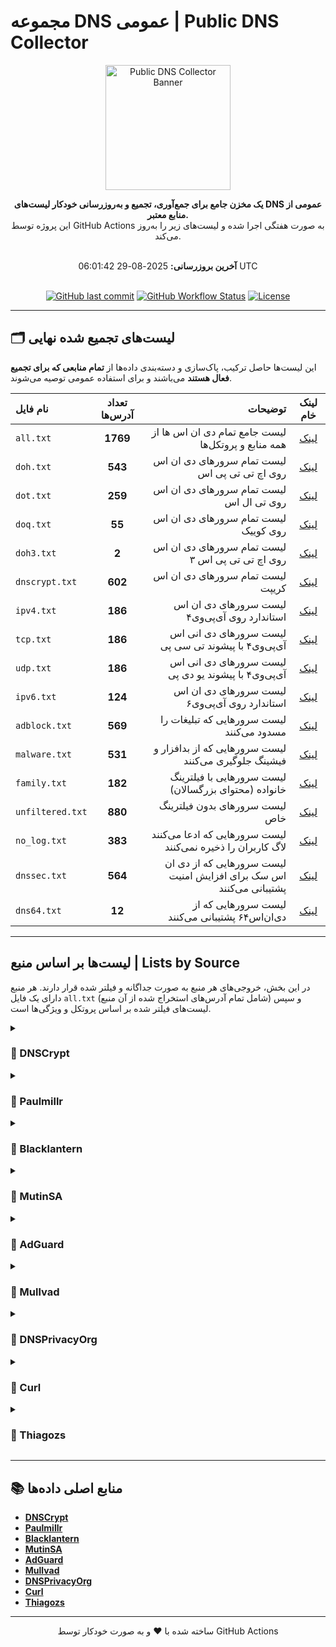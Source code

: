# مجموعه DNS عمومی | Public DNS Collector

<p align="center">
  <img src="https://www.svgrepo.com/show/491884/dns.svg" alt="Public DNS Collector Banner" width="200">
</p>
<div align="center">

**یک مخزن جامع برای جمع‌آوری، تجمیع و به‌روزرسانی خودکار لیست‌های DNS عمومی از منابع معتبر.**
<br />
این پروژه توسط GitHub Actions به صورت هفتگی اجرا شده و لیست‌های زیر را به‌روز می‌کند.
<br />
<br />

**آخرین بروزرسانی:** 2025-08-29 06:01:42 UTC
<br />
<br />

[![GitHub last commit](https://img.shields.io/github/last-commit/10ium/Public-DNS-Collector?style=for-the-badge&logo=github&color=blue)](https://github.com/10ium/Public-DNS-Collector/commits/main)
[![GitHub Workflow Status](https://img.shields.io/github/actions/workflow/status/10ium/Public-DNS-Collector/update-lists.yml?branch=main&style=for-the-badge&logo=githubactions&logoColor=white)](https://github.com/10ium/Public-DNS-Collector/actions)
[![License](https://img.shields.io/github/license/10ium/Public-DNS-Collector?style=for-the-badge&color=brightgreen)](LICENSE)

</div>

---

## 🗂️ لیست‌های تجمیع شده نهایی

این لیست‌ها حاصل ترکیب، پاک‌سازی و دسته‌بندی داده‌ها از **تمام منابعی که برای تجمیع فعال هستند** می‌باشند و برای استفاده عمومی توصیه می‌شوند.

| نام فایل | تعداد آدرس‌ها | توضیحات | لینک خام |
| :--- | :---: | ---: | :---: |
| `all.txt` | **1769** | لیست جامع تمام دی ان اس ها از همه منابع و پروتکل‌ها | [لینک](https://github.com/10ium/Public-DNS-Collector/raw/main/lists/all.txt) |
| `doh.txt` | **543** | لیست تمام سرورهای دی ان اس روی اچ تی تی پی اس | [لینک](https://github.com/10ium/Public-DNS-Collector/raw/main/lists/doh.txt) |
| `dot.txt` | **259** | لیست تمام سرورهای دی ان اس روی تی ال اس | [لینک](https://github.com/10ium/Public-DNS-Collector/raw/main/lists/dot.txt) |
| `doq.txt` | **55** | لیست تمام سرورهای دی ان اس روی کوییک | [لینک](https://github.com/10ium/Public-DNS-Collector/raw/main/lists/doq.txt) |
| `doh3.txt` | **2** | لیست تمام سرورهای دی ان اس روی اچ تی تی پی اس ۳ | [لینک](https://github.com/10ium/Public-DNS-Collector/raw/main/lists/doh3.txt) |
| `dnscrypt.txt` | **602** | لیست تمام سرورهای دی ان اس کریپت | [لینک](https://github.com/10ium/Public-DNS-Collector/raw/main/lists/dnscrypt.txt) |
| `ipv4.txt` | **186** | لیست سرورهای دی ان اس استاندارد روی آی‌پی‌وی۴ | [لینک](https://github.com/10ium/Public-DNS-Collector/raw/main/lists/ipv4.txt) |
| `tcp.txt` | **186** | لیست سرورهای دی انی اس آی‌پی‌وی۴ با پیشوند تی سی پی | [لینک](https://github.com/10ium/Public-DNS-Collector/raw/main/lists/tcp.txt) |
| `udp.txt` | **186** | لیست سرورهای دی انی اس آی‌پی‌وی۴ با پیشوند یو دی پی | [لینک](https://github.com/10ium/Public-DNS-Collector/raw/main/lists/udp.txt) |
| `ipv6.txt` | **124** | لیست سرورهای دی ان اس استاندارد روی آی‌پی‌وی۶ | [لینک](https://github.com/10ium/Public-DNS-Collector/raw/main/lists/ipv6.txt) |
| `adblock.txt` | **569** | لیست سرورهایی که تبلیغات را مسدود می‌کنند | [لینک](https://github.com/10ium/Public-DNS-Collector/raw/main/lists/adblock.txt) |
| `malware.txt` | **531** | لیست سرورهایی که از بدافزار و فیشینگ جلوگیری می‌کنند | [لینک](https://github.com/10ium/Public-DNS-Collector/raw/main/lists/malware.txt) |
| `family.txt` | **182** | لیست سرورهایی با فیلترینگ خانواده (محتوای بزرگسالان) | [لینک](https://github.com/10ium/Public-DNS-Collector/raw/main/lists/family.txt) |
| `unfiltered.txt` | **880** | لیست سرورهای بدون فیلترینگ خاص | [لینک](https://github.com/10ium/Public-DNS-Collector/raw/main/lists/unfiltered.txt) |
| `no_log.txt` | **383** | لیست سرورهایی که ادعا می‌کنند لاگ کاربران را ذخیره نمی‌کنند | [لینک](https://github.com/10ium/Public-DNS-Collector/raw/main/lists/no_log.txt) |
| `dnssec.txt` | **564** | لیست سرورهایی که از دی ان اس سک برای افزایش امنیت پشتیبانی می‌کنند | [لینک](https://github.com/10ium/Public-DNS-Collector/raw/main/lists/dnssec.txt) |
| `dns64.txt` | **12** | لیست سرورهایی که از دی‌ان‌اس۶۴ پشتیبانی می‌کنند | [لینک](https://github.com/10ium/Public-DNS-Collector/raw/main/lists/dns64.txt) |

---

##  لیست‌ها بر اساس منبع | Lists by Source

در این بخش، خروجی‌های هر منبع به صورت جداگانه و فیلتر شده قرار دارند. هر منبع دارای یک فایل `all.txt` (شامل تمام آدرس‌های استخراج شده از آن منبع) و سپس لیست‌های فیلتر شده بر اساس پروتکل و ویژگی‌ها است.

<details>
<summary><h3>📂 DNSCrypt</h3></summary>

| نام فایل | تعداد آدرس‌ها | لینک خام |
| :--- | :---: | :---: |
| `all.txt` | **565** | [لینک](https://github.com/10ium/Public-DNS-Collector/raw/main/lists/sources/DNSCrypt/all.txt) |
| `adblock.txt` | **17** | [لینک](https://github.com/10ium/Public-DNS-Collector/raw/main/lists/sources/DNSCrypt/adblock.txt) |
| `dnscrypt.txt` | **565** | [لینک](https://github.com/10ium/Public-DNS-Collector/raw/main/lists/sources/DNSCrypt/dnscrypt.txt) |
| `dnssec.txt` | **319** | [لینک](https://github.com/10ium/Public-DNS-Collector/raw/main/lists/sources/DNSCrypt/dnssec.txt) |
| `family.txt` | **15** | [لینک](https://github.com/10ium/Public-DNS-Collector/raw/main/lists/sources/DNSCrypt/family.txt) |
| `malware.txt` | **59** | [لینک](https://github.com/10ium/Public-DNS-Collector/raw/main/lists/sources/DNSCrypt/malware.txt) |
| `no_log.txt` | **221** | [لینک](https://github.com/10ium/Public-DNS-Collector/raw/main/lists/sources/DNSCrypt/no_log.txt) |
| `unfiltered.txt` | **492** | [لینک](https://github.com/10ium/Public-DNS-Collector/raw/main/lists/sources/DNSCrypt/unfiltered.txt) |

</details>

<details>
<summary><h3>📂 Paulmillr</h3></summary>

| نام فایل | تعداد آدرس‌ها | لینک خام |
| :--- | :---: | :---: |
| `all.txt` | **49** | [لینک](https://github.com/10ium/Public-DNS-Collector/raw/main/lists/sources/Paulmillr/all.txt) |
| `adblock.txt` | **8** | [لینک](https://github.com/10ium/Public-DNS-Collector/raw/main/lists/sources/Paulmillr/adblock.txt) |
| `doh.txt` | **27** | [لینک](https://github.com/10ium/Public-DNS-Collector/raw/main/lists/sources/Paulmillr/doh.txt) |
| `dot.txt` | **22** | [لینک](https://github.com/10ium/Public-DNS-Collector/raw/main/lists/sources/Paulmillr/dot.txt) |
| `family.txt` | **14** | [لینک](https://github.com/10ium/Public-DNS-Collector/raw/main/lists/sources/Paulmillr/family.txt) |
| `malware.txt` | **30** | [لینک](https://github.com/10ium/Public-DNS-Collector/raw/main/lists/sources/Paulmillr/malware.txt) |
| `unfiltered.txt` | **18** | [لینک](https://github.com/10ium/Public-DNS-Collector/raw/main/lists/sources/Paulmillr/unfiltered.txt) |

</details>

<details>
<summary><h3>📂 Blacklantern</h3></summary>

| نام فایل | تعداد آدرس‌ها | لینک خام |
| :--- | :---: | :---: |
| `all.txt` | **13616** | [لینک](https://github.com/10ium/Public-DNS-Collector/raw/main/lists/sources/Blacklantern/all.txt) |
| `ipv4.txt` | **6808** | [لینک](https://github.com/10ium/Public-DNS-Collector/raw/main/lists/sources/Blacklantern/ipv4.txt) |
| `tcp.txt` | **6808** | [لینک](https://github.com/10ium/Public-DNS-Collector/raw/main/lists/sources/Blacklantern/tcp.txt) |
| `udp.txt` | **6808** | [لینک](https://github.com/10ium/Public-DNS-Collector/raw/main/lists/sources/Blacklantern/udp.txt) |

</details>

<details>
<summary><h3>📂 MutinSA</h3></summary>

| نام فایل | تعداد آدرس‌ها | لینک خام |
| :--- | :---: | :---: |
| `all.txt` | **40** | [لینک](https://github.com/10ium/Public-DNS-Collector/raw/main/lists/sources/MutinSA/all.txt) |
| `dns64.txt` | **12** | [لینک](https://github.com/10ium/Public-DNS-Collector/raw/main/lists/sources/MutinSA/dns64.txt) |
| `dnssec.txt` | **40** | [لینک](https://github.com/10ium/Public-DNS-Collector/raw/main/lists/sources/MutinSA/dnssec.txt) |
| `ipv4.txt` | **18** | [لینک](https://github.com/10ium/Public-DNS-Collector/raw/main/lists/sources/MutinSA/ipv4.txt) |
| `ipv6.txt` | **22** | [لینک](https://github.com/10ium/Public-DNS-Collector/raw/main/lists/sources/MutinSA/ipv6.txt) |
| `tcp.txt` | **18** | [لینک](https://github.com/10ium/Public-DNS-Collector/raw/main/lists/sources/MutinSA/tcp.txt) |
| `udp.txt` | **18** | [لینک](https://github.com/10ium/Public-DNS-Collector/raw/main/lists/sources/MutinSA/udp.txt) |
| `unfiltered.txt` | **58** | [لینک](https://github.com/10ium/Public-DNS-Collector/raw/main/lists/sources/MutinSA/unfiltered.txt) |

</details>

<details>
<summary><h3>📂 AdGuard</h3></summary>

| نام فایل | تعداد آدرس‌ها | لینک خام |
| :--- | :---: | :---: |
| `all.txt` | **563** | [لینک](https://github.com/10ium/Public-DNS-Collector/raw/main/lists/sources/AdGuard/all.txt) |
| `adblock.txt` | **278** | [لینک](https://github.com/10ium/Public-DNS-Collector/raw/main/lists/sources/AdGuard/adblock.txt) |
| `dnscrypt.txt` | **50** | [لینک](https://github.com/10ium/Public-DNS-Collector/raw/main/lists/sources/AdGuard/dnscrypt.txt) |
| `doh.txt` | **107** | [لینک](https://github.com/10ium/Public-DNS-Collector/raw/main/lists/sources/AdGuard/doh.txt) |
| `doq.txt` | **17** | [لینک](https://github.com/10ium/Public-DNS-Collector/raw/main/lists/sources/AdGuard/doq.txt) |
| `dot.txt` | **109** | [لینک](https://github.com/10ium/Public-DNS-Collector/raw/main/lists/sources/AdGuard/dot.txt) |
| `family.txt` | **66** | [لینک](https://github.com/10ium/Public-DNS-Collector/raw/main/lists/sources/AdGuard/family.txt) |
| `ipv4.txt` | **172** | [لینک](https://github.com/10ium/Public-DNS-Collector/raw/main/lists/sources/AdGuard/ipv4.txt) |
| `ipv6.txt` | **108** | [لینک](https://github.com/10ium/Public-DNS-Collector/raw/main/lists/sources/AdGuard/ipv6.txt) |
| `malware.txt` | **361** | [لینک](https://github.com/10ium/Public-DNS-Collector/raw/main/lists/sources/AdGuard/malware.txt) |
| `tcp.txt` | **172** | [لینک](https://github.com/10ium/Public-DNS-Collector/raw/main/lists/sources/AdGuard/tcp.txt) |
| `udp.txt` | **172** | [لینک](https://github.com/10ium/Public-DNS-Collector/raw/main/lists/sources/AdGuard/udp.txt) |
| `unfiltered.txt` | **24** | [لینک](https://github.com/10ium/Public-DNS-Collector/raw/main/lists/sources/AdGuard/unfiltered.txt) |

</details>

<details>
<summary><h3>📂 Mullvad</h3></summary>

| نام فایل | تعداد آدرس‌ها | لینک خام |
| :--- | :---: | :---: |
| `all.txt` | **33** | [لینک](https://github.com/10ium/Public-DNS-Collector/raw/main/lists/sources/Mullvad/all.txt) |
| `adblock.txt` | **25** | [لینک](https://github.com/10ium/Public-DNS-Collector/raw/main/lists/sources/Mullvad/adblock.txt) |
| `dnssec.txt` | **33** | [لینک](https://github.com/10ium/Public-DNS-Collector/raw/main/lists/sources/Mullvad/dnssec.txt) |
| `doh.txt` | **15** | [لینک](https://github.com/10ium/Public-DNS-Collector/raw/main/lists/sources/Mullvad/doh.txt) |
| `dot.txt` | **6** | [لینک](https://github.com/10ium/Public-DNS-Collector/raw/main/lists/sources/Mullvad/dot.txt) |
| `family.txt` | **10** | [لینک](https://github.com/10ium/Public-DNS-Collector/raw/main/lists/sources/Mullvad/family.txt) |
| `ipv4.txt` | **6** | [لینک](https://github.com/10ium/Public-DNS-Collector/raw/main/lists/sources/Mullvad/ipv4.txt) |
| `ipv6.txt` | **6** | [لینک](https://github.com/10ium/Public-DNS-Collector/raw/main/lists/sources/Mullvad/ipv6.txt) |
| `malware.txt` | **20** | [لینک](https://github.com/10ium/Public-DNS-Collector/raw/main/lists/sources/Mullvad/malware.txt) |
| `no_log.txt` | **33** | [لینک](https://github.com/10ium/Public-DNS-Collector/raw/main/lists/sources/Mullvad/no_log.txt) |
| `tcp.txt` | **6** | [لینک](https://github.com/10ium/Public-DNS-Collector/raw/main/lists/sources/Mullvad/tcp.txt) |
| `udp.txt` | **6** | [لینک](https://github.com/10ium/Public-DNS-Collector/raw/main/lists/sources/Mullvad/udp.txt) |
| `unfiltered.txt` | **14** | [لینک](https://github.com/10ium/Public-DNS-Collector/raw/main/lists/sources/Mullvad/unfiltered.txt) |

</details>

<details>
<summary><h3>📂 DNSPrivacyOrg</h3></summary>

| نام فایل | تعداد آدرس‌ها | لینک خام |
| :--- | :---: | :---: |
| `all.txt` | **7** | [لینک](https://github.com/10ium/Public-DNS-Collector/raw/main/lists/sources/DNSPrivacyOrg/all.txt) |
| `adblock.txt` | **1** | [لینک](https://github.com/10ium/Public-DNS-Collector/raw/main/lists/sources/DNSPrivacyOrg/adblock.txt) |
| `dnssec.txt` | **7** | [لینک](https://github.com/10ium/Public-DNS-Collector/raw/main/lists/sources/DNSPrivacyOrg/dnssec.txt) |
| `doh.txt` | **3** | [لینک](https://github.com/10ium/Public-DNS-Collector/raw/main/lists/sources/DNSPrivacyOrg/doh.txt) |
| `doq.txt` | **1** | [لینک](https://github.com/10ium/Public-DNS-Collector/raw/main/lists/sources/DNSPrivacyOrg/doq.txt) |
| `dot.txt` | **3** | [لینک](https://github.com/10ium/Public-DNS-Collector/raw/main/lists/sources/DNSPrivacyOrg/dot.txt) |
| `malware.txt` | **2** | [لینک](https://github.com/10ium/Public-DNS-Collector/raw/main/lists/sources/DNSPrivacyOrg/malware.txt) |
| `no_log.txt` | **7** | [لینک](https://github.com/10ium/Public-DNS-Collector/raw/main/lists/sources/DNSPrivacyOrg/no_log.txt) |
| `unfiltered.txt` | **5** | [لینک](https://github.com/10ium/Public-DNS-Collector/raw/main/lists/sources/DNSPrivacyOrg/unfiltered.txt) |

</details>

<details>
<summary><h3>📂 Curl</h3></summary>

| نام فایل | تعداد آدرس‌ها | لینک خام |
| :--- | :---: | :---: |
| `all.txt` | **620** | [لینک](https://github.com/10ium/Public-DNS-Collector/raw/main/lists/sources/Curl/all.txt) |
| `adblock.txt` | **241** | [لینک](https://github.com/10ium/Public-DNS-Collector/raw/main/lists/sources/Curl/adblock.txt) |
| `dnssec.txt` | **122** | [لینک](https://github.com/10ium/Public-DNS-Collector/raw/main/lists/sources/Curl/dnssec.txt) |
| `doh.txt` | **414** | [لینک](https://github.com/10ium/Public-DNS-Collector/raw/main/lists/sources/Curl/doh.txt) |
| `doh3.txt` | **2** | [لینک](https://github.com/10ium/Public-DNS-Collector/raw/main/lists/sources/Curl/doh3.txt) |
| `doq.txt` | **42** | [لینک](https://github.com/10ium/Public-DNS-Collector/raw/main/lists/sources/Curl/doq.txt) |
| `dot.txt` | **164** | [لینک](https://github.com/10ium/Public-DNS-Collector/raw/main/lists/sources/Curl/dot.txt) |
| `family.txt` | **90** | [لینک](https://github.com/10ium/Public-DNS-Collector/raw/main/lists/sources/Curl/family.txt) |
| `malware.txt` | **74** | [لینک](https://github.com/10ium/Public-DNS-Collector/raw/main/lists/sources/Curl/malware.txt) |
| `no_log.txt` | **104** | [لینک](https://github.com/10ium/Public-DNS-Collector/raw/main/lists/sources/Curl/no_log.txt) |
| `unfiltered.txt` | **301** | [لینک](https://github.com/10ium/Public-DNS-Collector/raw/main/lists/sources/Curl/unfiltered.txt) |

</details>

<details>
<summary><h3>📂 Thiagozs</h3></summary>

| نام فایل | تعداد آدرس‌ها | لینک خام |
| :--- | :---: | :---: |
| `all.txt` | **121** | [لینک](https://github.com/10ium/Public-DNS-Collector/raw/main/lists/sources/Thiagozs/all.txt) |
| `adblock.txt` | **12** | [لینک](https://github.com/10ium/Public-DNS-Collector/raw/main/lists/sources/Thiagozs/adblock.txt) |
| `dnssec.txt` | **66** | [لینک](https://github.com/10ium/Public-DNS-Collector/raw/main/lists/sources/Thiagozs/dnssec.txt) |
| `doh.txt` | **121** | [لینک](https://github.com/10ium/Public-DNS-Collector/raw/main/lists/sources/Thiagozs/doh.txt) |
| `family.txt` | **3** | [لینک](https://github.com/10ium/Public-DNS-Collector/raw/main/lists/sources/Thiagozs/family.txt) |
| `malware.txt` | **21** | [لینک](https://github.com/10ium/Public-DNS-Collector/raw/main/lists/sources/Thiagozs/malware.txt) |
| `no_log.txt` | **27** | [لینک](https://github.com/10ium/Public-DNS-Collector/raw/main/lists/sources/Thiagozs/no_log.txt) |
| `unfiltered.txt` | **87** | [لینک](https://github.com/10ium/Public-DNS-Collector/raw/main/lists/sources/Thiagozs/unfiltered.txt) |

</details>

---

## 📚 منابع اصلی داده‌ها

- **[DNSCrypt](https://raw.githubusercontent.com/DNSCrypt/dnscrypt-resolvers/refs/heads/master/v3/public-resolvers.md)**
- **[Paulmillr](https://github.com/paulmillr/encrypted-dns)**
- **[Blacklantern](https://raw.githubusercontent.com/blacklanternsecurity/public-dns-servers/refs/heads/master/nameservers.txt)**
- **[MutinSA](https://gist.githubusercontent.com/mutin-sa/5dcbd35ee436eb629db7872581093bc5/raw/)**
- **[AdGuard](https://adguard-dns.io/kb/general/dns-providers/)**
- **[Mullvad](https://mullvad.net/en/help/dns-over-https-and-dns-over-tls)**
- **[DNSPrivacyOrg](https://dnsprivacy.org/public_resolvers/)**
- **[Curl](https://raw.githubusercontent.com/wiki/curl/curl/DNS-over-HTTPS.md)**
- **[Thiagozs](https://gist.githubusercontent.com/thiagozs/088fd8f8129ca06df524f6711116ee8f/raw/)**

---
<p align="center">ساخته شده با ❤️ و به صورت خودکار توسط GitHub Actions</p>
